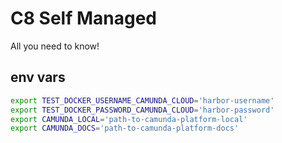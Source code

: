 # C8 Self Managed

All you need to know!

## env vars

```bash
export TEST_DOCKER_USERNAME_CAMUNDA_CLOUD='harbor-username'
export TEST_DOCKER_PASSWORD_CAMUNDA_CLOUD='harbor-password'
export CAMUNDA_LOCAL='path-to-camunda-platform-local'
export CAMUNDA_DOCS='path-to-camunda-platform-docs'
```
